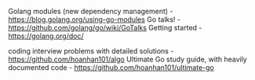 Golang modules (new dependency management) - https://blog.golang.org/using-go-modules
Go talks! - https://github.com/golang/go/wiki/GoTalks
Getting started - https://golang.org/doc/

coding interview problems with detailed solutions - https://github.com/hoanhan101/algo
Ultimate Go study guide, with heavily documented code - https://github.com/hoanhan101/ultimate-go
